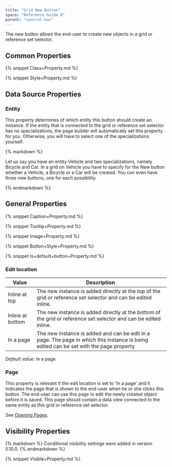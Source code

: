 ```yaml
---
title: "Grid New Button"
space: "Reference Guide 6"
parent: "control-bar"
---
```



The new button allows the end-user to create new objects in a grid or reference set selector.

## Common Properties

{% snippet Class+Property.md %}

{% snippet Style+Property.md %}

## Data Source Properties

### Entity

This property determines of which entity this button should create an instance. If the entity that is connected to the grid or reference set selector has no specializations, the page builder will automatically set this property for you. Otherwise, you will have to select one of the specializations yourself.

<div class="alert alert-info">{% markdown %}

Let us say you have an entity Vehicle and two specializations, namely Bicycle and Car. In a grid on Vehicle you have to specify for the New button whether a Vehicle, a Bicycle or a Car will be created. You can even have three new buttons, one for each possibility.

{% endmarkdown %}</div>

## General Properties

{% snippet Caption+Property.md %}

{% snippet Tooltip+Property.md %}

{% snippet Image+Property.md %}

{% snippet Button+Style+Property.md %}

{% snippet Is+default+button+Property.md %}

### Edit location

| Value | Description |
| --- | --- |
| Inline at top | The new instance is added directly at the top of the grid or reference set selector and can be edited inline. |
| Inline at bottom | The new instance is added directly at the bottom of the grid or reference set selector and can be edited inline. |
| In a page | The new instance is added and can be edit in a page. The page in which this instance is being edited can be set with the page property |

_Default value:_ In a page

### Page

This property is relevant if the edit location is set to 'In a page' and it indicates the page that is shown to the end-user when he or she clicks this button. The end-user can use this page to edit the newly created object before it is saved. This page should contain a data view connected to the same entity as this grid or reference set selector.

See [Opening Pages](/refguide6/opening-pages).

## Visibility Properties

<div class="alert alert-info">{% markdown %}
Conditional visibility settings were added in version 5.10.0.
{% endmarkdown %}</div>

{% snippet Visible+Property.md %}
